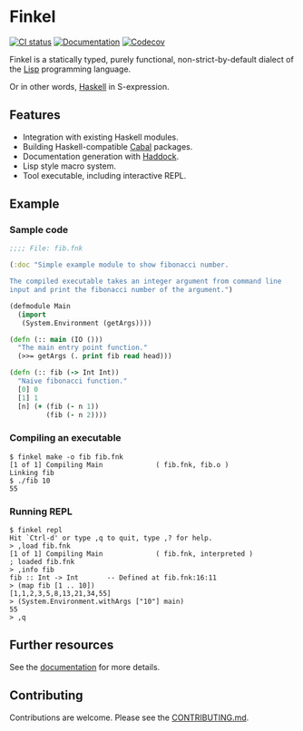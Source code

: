 # Finkel

[![CI status][ci-badge]][ci]
[![Documentation][doc-badge]][doc]
[![Codecov][codecov-badge]][codecov]

Finkel is a statically typed, purely functional, non-strict-by-default
dialect of the [Lisp][lisp] programming language.

Or in other words, [Haskell][haskell] in S-expression.


## Features

- Integration with existing Haskell modules.
- Building Haskell-compatible [Cabal][cabal] packages.
- Documentation generation with [Haddock][haddock].
- Lisp style macro system.
- Tool executable, including interactive REPL.

## Example

### Sample code

```clojure
;;;; File: fib.fnk

(:doc "Simple example module to show fibonacci number.

The compiled executable takes an integer argument from command line
input and print the fibonacci number of the argument.")

(defmodule Main
  (import
   (System.Environment (getArgs))))

(defn (:: main (IO ()))
  "The main entry point function."
  (>>= getArgs (. print fib read head)))

(defn (:: fib (-> Int Int))
  "Naive fibonacci function."
  [0] 0
  [1] 1
  [n] (+ (fib (- n 1))
         (fib (- n 2))))
```

### Compiling an executable

```console
$ finkel make -o fib fib.fnk
[1 of 1] Compiling Main             ( fib.fnk, fib.o )
Linking fib
$ ./fib 10
55
```

### Running REPL

```console
$ finkel repl
Hit `Ctrl-d' or type ,q to quit, type ,? for help.
> ,load fib.fnk
[1 of 1] Compiling Main             ( fib.fnk, interpreted )
; loaded fib.fnk
> ,info fib
fib :: Int -> Int       -- Defined at fib.fnk:16:11
> (map fib [1 .. 10])
[1,1,2,3,5,8,13,21,34,55]
> (System.Environment.withArgs ["10"] main)
55
> ,q
```

## Further resources

See the [documentation][doc] for more details.


## Contributing

Contributions are welcome. Please see the [CONTRIBUTING.md][contrib].

[ci-badge]: https://img.shields.io/github/workflow/status/finkel-lang/finkel/ci/master?label=ci
[ci]: https://github.com/finkel-lang/finkel/actions?query=workflow%3Aci
[doc-badge]: http://readthedocs.org/projects/finkel/badge/?version=latest
[doc]: https://finkel.readthedocs.io/en/latest/
[codecov-badge]: https://codecov.io/gh/finkel-lang/finkel/branch/master/graph/badge.svg
[codecov]: https://codecov.io/gh/finkel-lang/finkel

[cabal]: https://www.haskell.org/cabal/
[contrib]: https://github.com/finkel-lang/finkel/blob/master/CONTRIBUTING.md
[haddock]: https://www.haskell.org/haddock/
[haskell]: https://haskell.org
[lisp]: https://en.wikipedia.org/wiki/Lisp_(programming_language)
